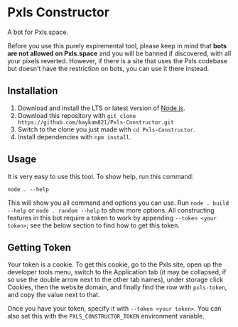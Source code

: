 # Pxls Constructor

A bot for Pxls.space.

Before you use this purely expiremental tool, please keep in mind that **bots are not allowed on Pxls.space** and you will be banned if discovered, with all your pixels reverted. However, if there is a site that uses the Pxls codebase but doesn't have the restriction on bots, you can use it there instead.

## Installation

1. Download and install the LTS or latest version of [Node.js](https://nodejs.org/en/).
2. Download this repository with `git clone https://github.com/haykam821/Pxls-Constructor.git`
3. Switch to the clone you just made with `cd Pxls-Constructor`.
4. Install dependencies with `npm install`.

## Usage

It is very easy to use this tool. To show help, run this command:

    node . --help

This will show you all command and options you can use. Run `node . build --help` or `node . random --help` to show more options. All constructing features in this bot require a token to work by appending `--token <your token>`; see the below section to find how to get this token.

## Getting Token

Your token is a cookie. To get this cookie, go to the Pxls site, open up the developer tools menu, switch to the Application tab (it may be collapsed, if so use the double arrow next to the other tab names), under storage click Cookies, then the website domain, and finally find the row with `pxls-token`, and copy the value next to that.

Once you have your token, specify it with `--token <your token>`. You can also set this with the `PXLS_CONSTRUCTOR_TOKEN` environment variable.